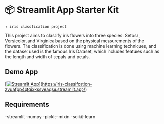 # 📦 Streamlit App Starter Kit 
```
⬆️ iris classfication project 
```

This project aims to classify iris flowers into three species: Setosa, Versicolor, and Virginica based on the physical measurements of the flowers. The classification is done using machine learning techniques, and the dataset used is the famous Iris Dataset, which includes features such as the length and width of sepals and petals.

## Demo App

[[![Streamlit App](https://static.streamlit.io/badges/streamlit_badge_black_white.svg)](https://app-starter-kit.streamlit.app/)](https://iris-classifcation-zyuafpp4qtqixkssveaqsq.streamlit.app/)


## Requirements


-streamlit
-numpy
-pickle-mixin
-scikit-learn
